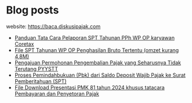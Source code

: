 # Blog posts

website: https://baca.diskusipajak.com

<!-- BLOG-POST-LIST:START -->
- [Panduan Tata Cara Pelaporan SPT Tahunan PPh WP OP karyawan Coretax](https://baca.diskusipajak.com/panduan-tata-cara-pelaporan-spt-tahunan-pph-wp-op-karyawan-coretax/)
- [File SPT Tahunan WP OP Penghasilan Bruto Tertentu &lpar;omzet kurang 4,8M&rpar;](https://baca.diskusipajak.com/file-spt-tahunan-wp-op-penghasilan-bruto-tertentu-omzet-kurang-4-8m/)
- [Pengajuan Permohonan Pengembalian Pajak yang Seharusnya Tidak Terutang PYYSTT](https://baca.diskusipajak.com/pengajuan-permohonan-pengembalian-pajak-yang-seharusnya-tidak-terutang-pyystt/)
- [Proses Pemindahbukuan &lpar;Pbk&rpar; dari Saldo Deposit Wajib Pajak ke Surat Pemberitahuan &lpar;SPT&rpar;](https://baca.diskusipajak.com/proses-pemindahbukuan-pbk-dari-saldo-deposit-wajib-pajak-ke-surat-pemberitahuan-spt/)
- [File Download Presentasi PMK 81 tahun 2024 khusus tatacara Pembayaran dan Penyetoran Pajak](https://baca.diskusipajak.com/file-download-presentasi-pmk-81-tahun-2024-khusus-tatacara-pembayaran-dan-penyetoran-pajak/)
<!-- BLOG-POST-LIST:END -->

<!--
**kelaspajak/kelaspajak** is a ✨ _special_ ✨ repository because its `README.md` (this file) appears on your GitHub profile.

Here are some ideas to get you started:

- 🔭 I’m currently working on ...
- 🌱 I’m currently learning ...
- 👯 I’m looking to collaborate on ...
- 🤔 I’m looking for help with ...
- 💬 Ask me about ...
- 📫 How to reach me: ...
- 😄 Pronouns: ...
- ⚡ Fun fact: ...
-->
